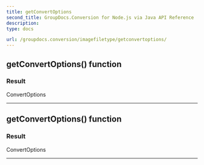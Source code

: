 ```yaml
---
title: getConvertOptions
second_title: GroupDocs.Conversion for Node.js via Java API Reference
description: 
type: docs

url: /groupdocs.conversion/imagefiletype/getconvertoptions/
---
```


## getConvertOptions()  function


### Result
ConvertOptions


---


## getConvertOptions()  function


### Result
ConvertOptions


---


